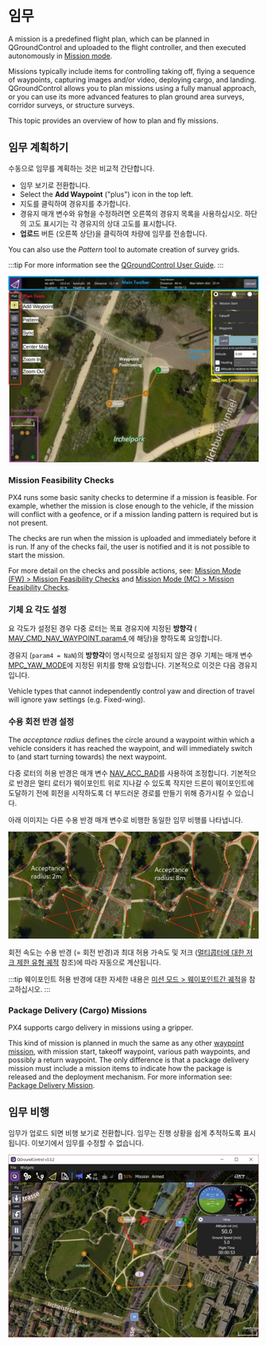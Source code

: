 # 임무

A mission is a predefined flight plan, which can be planned in QGroundControl and uploaded to the flight controller, and then executed autonomously in [Mission mode](../flight_modes_mc/mission.md).

Missions typically include items for controlling taking off, flying a sequence of waypoints, capturing images and/or video, deploying cargo, and landing. QGroundControl allows you to plan missions using a fully manual approach, or you can use its more advanced features to plan ground area surveys, corridor surveys, or structure surveys.

This topic provides an overview of how to plan and fly missions.



## 임무 계획하기

수동으로 임무를 계획하는 것은 비교적 간단합니다.

- 임무 보기로 전환합니다.
- Select the **Add Waypoint** ("plus") icon in the top left.
- 지도를 클릭하여 경유지를 추가합니다.
- 경유지 매개 변수와 유형을 수정하려면 오른쪽의 경유지 목록을 사용하십시오. 하단의 고도 표시기는 각 경유지의 상대 고도를 표시합니다.
- **업로드** 버튼 (오른쪽 상단)을 클릭하여 차량에 임무를 전송합니다.

You can also use the _Pattern_ tool to automate creation of survey grids.

:::tip
For more information see the [QGroundControl User Guide](https://docs.qgroundcontrol.com/master/en/qgc-user-guide/plan_view/plan_view.html). :::

![임무 계획](../../assets/flying/planning_mission.jpg)

### Mission Feasibility Checks

PX4 runs some basic sanity checks to determine if a mission is feasible. For example, whether the mission is close enough to the vehicle, if the mission will conflict with a geofence, or if a mission landing pattern is required but is not present.

The checks are run when the mission is uploaded and immediately before it is run. If any of the checks fail, the user is notified and it is not possible to start the mission.

For more detail on the checks and possible actions, see: [Mission Mode (FW) > Mission Feasibility Checks](../flight_modes_fw/mission.md#mission-feasibility-checks) and [Mission Mode (MC) > Mission Feasibility Checks](../flight_modes_mc/mission.md#mission-feasibility-checks).

### 기체 요 각도 설정

요 각도가 설정된 경우 다중 로터는 목표 경유지에 지정된 **방향각** ([ MAV_CMD_NAV_WAYPOINT.param4 ](https://mavlink.io/en/messages/common.html#MAV_CMD_NAV_WAYPOINT)에 해당)을 향하도록 요잉합니다.

경유지 (`param4 = NaN`)의 **방향각**이 명시적으로 설정되지 않은 경우 기체는 매개 변수 [MPC_YAW_MODE](../advanced_config/parameter_reference.md#MPC_YAW_MODE)에 지정된 위치를 향해 요잉합니다. 기본적으로 이것은 다음 경유지입니다.

Vehicle types that cannot independently control yaw and direction of travel will ignore yaw settings (e.g. Fixed-wing).

### 수용 회전 반경 설정

The _acceptance radius_ defines the circle around a waypoint within which a vehicle considers it has reached the waypoint, and will immediately switch to (and start turning towards) the next waypoint.

다중 로터의 허용 반경은 매개 변수 [NAV_ACC_RAD](../advanced_config/parameter_reference.md#NAV_ACC_RAD)를 사용하여 조정합니다. 기본적으로 반경은 멀티 로터가 웨이포인트 위로 지나갈 수 있도록 작지만 드론이 웨이포인트에 도달하기 전에 회전을 시작하도록 더 부드러운 경로를 만들기 위해 증가시킬 수 있습니다.

아래 이미지는 다른 수용 반경 매개 변수로 비행한 동일한 임무 비행를 나타냅니다.

![수용 반경 비교](../../assets/flying/acceptance_radius_comparison.jpg)

회전 속도는 수용 반경 (= 회전 반경)과 최대 허용 가속도 및 저크 ([멀티콥터에 대한 저크 제한 유형 궤적](../config_mc/mc_jerk_limited_type_trajectory.md#auto-mode) 참조)에 따라 자동으로 계산됩니다.

:::tip
웨이포인트 허용 반경에 대한 자세한 내용은 [미션 모드 > 웨이포인트간 궤적](../flight_modes/mission.md#rounded-turns-inter-waypoint-trajectory)을 참고하십시오. :::

### Package Delivery (Cargo) Missions

PX4 supports cargo delivery in missions using a gripper.

This kind of mission is planned in much the same as any other [waypoint mission](../flying/missions.md), with mission start, takeoff waypoint, various path waypoints, and possibly a return waypoint. The only difference is that a package delivery mission must include a mission items to indicate how the package is released and the deployment mechanism. For more information see: [Package Delivery Mission](../flying/package_delivery_mission.md).

## 임무 비행

임무가 업로드 되면 비행 보기로 전환합니다. 임무는 진행 상황을 쉽게 추적하도록 표시됩니다. 이보기에서 임무를 수정할 수 없습니다.

![임무 비행](../../assets/flying/flying_mission.jpg)
